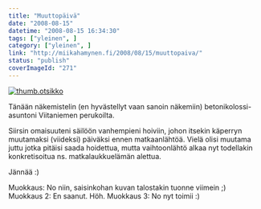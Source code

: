 ```yaml
---
title: "Muuttopäivä"
date: "2008-08-15"
datetime: "2008-08-15 16:34:30"
tags: ["yleinen", ]
category: ["yleinen", ]
link: "http://miikahamynen.fi/2008/08/15/muuttopaiva/"
status: "publish"
coverImageId: "271"
---
```


[![](http://miikahamynen.fi/wp-content/uploads/2008/08/thumb.otsikko6.jpg "thumb.otsikko")](http://miikahamynen.fi/2008/08/15/muuttopaiva/thumb-otsikko-31/)

Tänään näkemistelin (en hyvästellyt vaan sanoin näkemiin) betonikolossi-asuntoni Viitaniemen perukoilta.

Siirsin omaisuuteni säilöön vanhempieni hoiviin, johon itsekin käperryn muutamaksi (viideksi) päiväksi ennen matkaanlähtöä. Vielä olisi muutama juttu jotka pitäisi saada hoidettua, mutta vaihtoonlähtö alkaa nyt todellakin konkretisoitua ns. matkalaukkuelämän alettua.

Jännää :)

Muokkaus: No niin, saisinkohan kuvan talostakin tuonne viimein ;) Muokkaus 2: En saanut. Höh. Muokkaus 3: No nyt toimii :)
